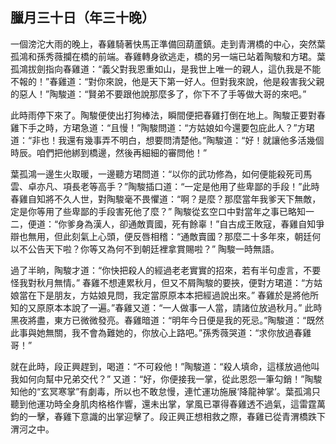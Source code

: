 臘月三十日（年三十晚）
----------------------

一個滂沱大雨的晚上，春雞騎著快馬正準備回葫蘆鎮。走到青渭橋的中心，突然葉孤鴻和孫秀薇攔在橋的前端。春雞轉身欲逃走，橋的另一端已站着陶駿和方珺。葉孤鴻拔劍指向春雞道：“義父對我恩重如山，是我世上唯一的親人，這仇我是不能不報的！”春雞道：“對你來說，他是天下第一好人。但對我來說，他是殺害我父親的惡人！”陶駿道：“賢弟不要跟他說那麼多了，你下不了手等做大哥的來吧。”

此時雨停下來了。陶駿便使出打狗棒法，瞬間便把春雞打倒在地上。陶駿正要對春雞下手之時，方珺急道：“且慢！”陶駿問道：“方姑娘如今還要包庇此人？”方珺道：“非也！我還有幾事弄不明白，想要問清楚他。”陶駿道：“好！就讓他多活幾個時辰。咱們把他綁到橋邊，然後再細細的審問他！”

葉孤鴻一邊生火取暖，一邊聽方珺問道：“以你的武功修為，如何便能殺死司馬雲、卓亦凡、項長老等高手？”陶駿插口道：“一定是他用了些卑鄙的手段！”此時春雞自知將不久人世，對陶駿毫不畏懼道：“啊？是麼？那麼當年我爹天下無敵，定是你等用了些卑鄙的手段害死他了麼？” 陶駿從玄空口中對當年之事已略知一二，便道：“你爹身為漢人，卻通敵賣國，死有餘辜！”自古成王敗寇，春雞自知爭辯也無用，但此刻氣上心頭，便反唇相稽：“通敵賣國？那麼二十多年來，朝廷何以不公告天下啦？你等又為何不到朝廷裡拿賞賜啦？” 陶駿一時無語。

過了半晌，陶駿才道：“你快把殺人的經過老老實實的招來，若有半句虛言，不要怪我對秋月無情。” 春雞不想連累秋月，但又不屑陶駿的要挾，便對方珺道：“方姑娘當在下是朋友，方姑娘見問，我定當原原本本把經過說出來。” 春雞於是將他所知的又原原本本說了一遍。”春雞又道：“一人做事一人當，請諸位放過秋月。” 此時黑夜將盡，東方已微微發亮。春雞暗道：“明年今日便是我的死忌。”陶駿道：“既然此事與她無關，我不會為難她的，你放心上路吧。”孫秀薇哭道：“求你放過春雞哥！”

就在此時，段正興趕到，喝道：“不可殺他！”陶駿道：“殺人填命，這樣放過他叫我如何向幫中兄弟交代？” 又道：“好，你便接我一掌，從此恩怨一筆勾銷！”陶駿知他的“玄冥寒掌”有劇毒，所以也不敢怠慢，連忙運功施展‘降龍神掌’。葉孤鴻只聽到他運功時全身肌肉格格作響，還未出掌，掌風已罩得春雞透不過氣，這雷霆萬鈞的一擊，春雞下意識的出掌迎擊了。段正興正想相救之際，春雞已從青渭橋跌下渭河之中。


